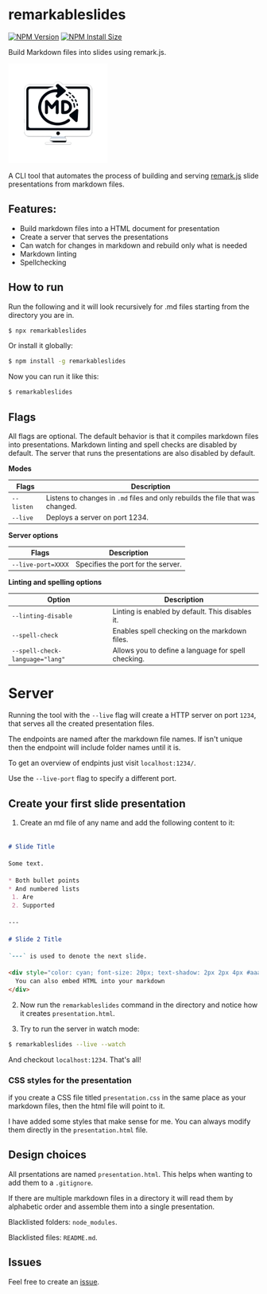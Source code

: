 # remarkableslides

[![NPM Version][npm-version-image]][npm-url]
[![NPM Install Size][npm-install-size-image]][npm-install-size-url]

Build Markdown files into slides using remark.js.

<img src="https://github.com/anderslatif/remarkableslides/blob/main/remarkableslides_logo.png" alt="remarkableslides logo" width="200"/>


A CLI tool that automates the process of building and serving [remark.js](https://github.com/remarkjs/remark) slide presentations from markdown files. 

## Features:

* Build markdown files into a HTML document for presentation
* Create a server that serves the presentations
* Can watch for changes in markdown and rebuild only what is needed
* Markdown linting
* Spellchecking

## How to run

Run the following and it will look recursively for .md files starting from the directory you are in.

```bash
$ npx remarkableslides
```

Or install it globally:

```bash
$ npm install -g remarkableslides
```

Now you can run it like this:

```bash
$ remarkableslides
```

## Flags

All flags are optional. The default behavior is that it compiles markdown files into presentations. Markdown linting and spell checks are disabled by default. The server that runs the presentations are also disabled by default. 


**Modes**

| Flags    | Description                                                           |
|-----------|-----------------------------------------------------------------------|
| `--listen`| Listens to changes in `.md` files and only rebuilds the file that was changed. |
| `--live`  | Deploys a server on port 1234.                                        |

**Server options**

| Flags             | Description                          |
|--------------------|--------------------------------------|
| `--live-port=XXXX` | Specifies the port for the server.   |

**Linting and spelling options**

| Option                         | Description                                            |
|--------------------------------|--------------------------------------------------------|
| `--linting-disable`            | Linting is enabled by default. This disables it.       |
| `--spell-check`                | Enables spell checking on the markdown files.          |
| `--spell-check-language="lang"`| Allows you to define a language for spell checking.    |




# Server

Running the tool with the `--live` flag will create a HTTP server on port `1234`, that serves all the created presentation files. 

The endpoints are named after the markdown file names. If isn't unique then the endpoint will include folder names until it is.

To get an overview of endpints just visit `localhost:1234/`.


Use the `--live-port` flag to specify a different port. 

<!-- todo deal with endpoints by either prepending with an UUID for conflicting files or take more of the file path. -->


## Create your first slide presentation

1. Create an md file of any name and add the following content to it:

```md

# Slide Title

Some text.

* Both bullet points
* And numbered lists 
 1. Are
 2. Supported

---

# Slide 2 Title

`---` is used to denote the next slide. 

<div style="color: cyan; font-size: 20px; text-shadow: 2px 2px 4px #aaa;">
  You can also embed HTML into your markdown
</div>

```

2. Now run the `remarkableslides` command in the directory and notice how it creates `presentation.html`. 

3. Try to run the server in watch mode:

```bash
$ remarkableslides --live --watch
```

And checkout `localhost:1234`. That's all!


### CSS styles for the presentation

if you create a CSS file titled `presentation.css` in the same place as your markdown files, then the html file will point to it. 

I have added some styles that make sense for me. You can always modify them directly in the `presentation.html` file. 


## Design choices

All prsentations are named `presentation.html`. This helps when wanting to add them to a `.gitignore`.

If there are multiple markdown files in a directory it will read them by alphabetic order and assemble them into a single presentation.

Blacklisted folders: `node_modules`. 

Blacklisted files: `README.md`.


## Issues

Feel free to create an [issue](https://github.com/anderslatif/remarkableslides/issues). 


[npm-version-image]: https://img.shields.io/npm/v/remarkableslides.svg
[npm-url]: https://www.npmjs.com/package/remarkableslides
[npm-install-size-image]: https://packagephobia.com/badge?p=remarkableslides
[npm-install-size-url]: https://packagephobia.com/result?p=remarkableslides